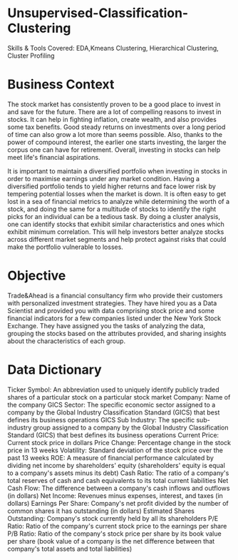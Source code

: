 # Unsupervised-Classification-Clustering
Skills & Tools Covered:
EDA,Kmeans Clustering, Hierarchical Clustering, Cluster Profiling

# Business Context
The stock market has consistently proven to be a good place to invest in and save for the future. There are a lot of compelling reasons to invest in stocks. It can help in fighting inflation, create wealth, and also provides some tax benefits. Good steady returns on investments over a long period of time can also grow a lot more than seems possible. Also, thanks to the power of compound interest, the earlier one starts investing, the larger the corpus one can have for retirement. Overall, investing in stocks can help meet life's financial aspirations.

It is important to maintain a diversified portfolio when investing in stocks in order to maximise earnings under any market condition. Having a diversified portfolio tends to yield higher returns and face lower risk by tempering potential losses when the market is down. It is often easy to get lost in a sea of financial metrics to analyze while determining the worth of a stock, and doing the same for a multitude of stocks to identify the right picks for an individual can be a tedious task. By doing a cluster analysis, one can identify stocks that exhibit similar characteristics and ones which exhibit minimum correlation. This will help investors better analyze stocks across different market segments and help protect against risks that could make the portfolio vulnerable to losses.

# Objective
Trade&Ahead is a financial consultancy firm who provide their customers with personalized investment strategies. They have hired you as a Data Scientist and provided you with data comprising stock price and some financial indicators for a few companies listed under the New York Stock Exchange. They have assigned you the tasks of analyzing the data, grouping the stocks based on the attributes provided, and sharing insights about the characteristics of each group.

# Data Dictionary
Ticker Symbol: An abbreviation used to uniquely identify publicly traded shares of a particular stock on a particular stock market
Company: Name of the company
GICS Sector: The specific economic sector assigned to a company by the Global Industry Classification Standard (GICS) that best defines its business operations
GICS Sub Industry: The specific sub-industry group assigned to a company by the Global Industry Classification Standard (GICS) that best defines its business operations
Current Price: Current stock price in dollars
Price Change: Percentage change in the stock price in 13 weeks
Volatility: Standard deviation of the stock price over the past 13 weeks
ROE: A measure of financial performance calculated by dividing net income by shareholders' equity (shareholders' equity is equal to a company's assets minus its debt)
Cash Ratio: The ratio of a company's total reserves of cash and cash equivalents to its total current liabilities
Net Cash Flow: The difference between a company's cash inflows and outflows (in dollars)
Net Income: Revenues minus expenses, interest, and taxes (in dollars)
Earnings Per Share: Company's net profit divided by the number of common shares it has outstanding (in dollars)
Estimated Shares Outstanding: Company's stock currently held by all its shareholders
P/E Ratio: Ratio of the company's current stock price to the earnings per share
P/B Ratio: Ratio of the company's stock price per share by its book value per share (book value of a company is the net difference between that company's total assets and total liabilities)
